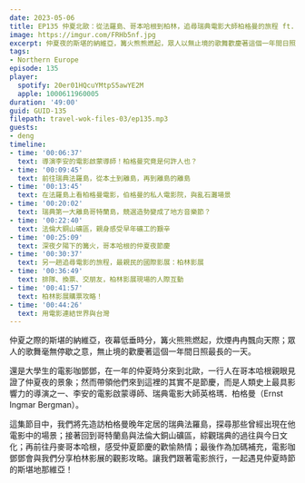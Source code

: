 ```yaml
---
date: 2023-05-06
title: EP135 仲夏北歐：從法羅島、哥本哈根到柏林，追尋瑞典電影大師柏格曼的旅程 ft. 鄧鄧
image: https://imgur.com/FRHb5nf.jpg
excerpt: 仲夏夜的斯堪的納維亞，篝火熊熊燃起，眾人以無止境的歌舞歡慶著這個一年間日照最長的一天，然而電影咖鄧鄧來到此地的原因，其實是為了尋找瑞典電影大師柏格曼的足跡。讓我們跟著他前往法羅島，從那裡一路玩到哥本哈根參加仲夏節，最後再拜訪最親民的國際影展：柏林影展！
tags:
- Northern Europe
episode: 135
player:
  spotify: 20er01HQcuYMtpS5awYE2M
  apple: 1000611960005
duration: '49:00'
guid: GUID-135
filepath: travel-wok-files-03/ep135.mp3
guests:
- deng
timeline:
- time: '00:06:37'
  text: 導演李安的電影啟蒙導師！柏格曼究竟是何許人也？
- time: '00:09:45'
  text: 前往瑞典法羅島，從本土到離島，再到離島的離島
- time: '00:13:45'
  text: 在法羅島上看柏格曼電影，伯格曼的私人電影院，與亂石灘場景
- time: '00:20:02'
  text: 瑞典第一大離島哥特蘭島，競選造勢變成了地方音樂節？
- time: '00:22:40'
  text: 法倫大銅山礦區，親身感受早年礦工的艱辛
- time: '00:25:09'
  text: 深夜夕陽下的篝火，哥本哈根的仲夏夜節慶
- time: '00:30:37'
  text: 另一趟追尋電影的旅程，最親民的國際影展：柏林影展
- time: '00:36:49'
  text: 排隊、換票、交朋友，柏林影展現場的人際互動
- time: '00:41:57'
  text: 柏林影展購票攻略！
- time: '00:44:26'
  text: 用電影連結世界與台灣
---
```

仲夏之際的斯堪的納維亞，夜幕低垂時分，篝火熊熊燃起，炊煙冉冉飄向天際；眾人的歌舞毫無停歇之意，無止境的歡慶著這個一年間日照最長的一天。

還是大學生的電影咖鄧鄧，在一年的仲夏時分來到北歐，一行人在哥本哈根親眼見證了仲夏夜的景象；然而帶領他們來到這裡的其實不是節慶，而是人類史上最具影響力的導演之一、李安的電影啟蒙導師、瑞典電影大師英格瑪．柏格曼（Ernst Ingmar Bergman）。

這集節目中，我們將先造訪柏格曼晚年定居的瑞典法羅島，探尋那些曾經出現在他電影中的場景；接著回到哥特蘭島與法倫大銅山礦區，綜觀瑞典的過往與今日文化；再前往丹麥哥本哈根，感受仲夏節慶的歡愉熱情；最後作為加碼補充，電影咖鄧鄧會與我們分享柏林影展的觀影攻略。讓我們跟著電影旅行，一起遇見仲夏時節的斯堪地那維亞！
